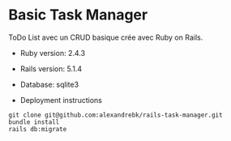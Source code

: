 # Basic Task Manager

ToDo List avec un CRUD basique crée avec Ruby on Rails.

* Ruby version: 2.4.3

* Rails version: 5.1.4

* Database: sqlite3

* Deployment instructions

```
git clone git@github.com:alexandrebk/rails-task-manager.git
bundle install
rails db:migrate
```
